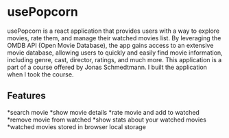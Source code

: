 # usePopcorn

usePopcorn is a react application that provides users with a way to explore movies, rate them, and manage their watched movies list. By leveraging the OMDB API (Open Movie Database), the app gains access to an extensive movie database, allowing users to quickly and easily find movie information, including genre, cast, director, ratings, and much more. This application is a part of a course offered by Jonas Schmedtmann. I built the application when I took the course.

## Features

*search movie
*show movie details
*rate movie and add to watched
*remove movie from watched
*show stats about your watched movies
*watched movies stored in browser local storage
